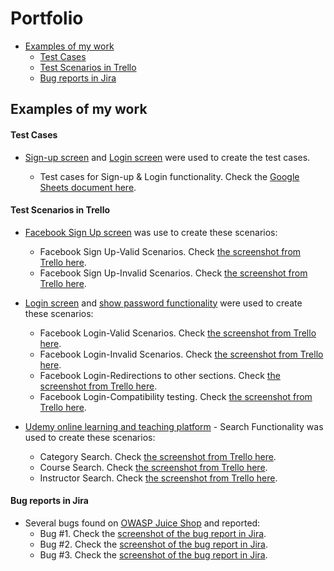 # Portfolio
* [Examples of my work](#examples-of-my-work)
   * [Test Cases](#test-cases)
   * [Test Scenarios in Trello](#test-scenarios-in-Trello)
   * [Bug reports in Jira](#bug-reports-in-jira)

## Examples of my work
#### Test Cases
* [Sign-up screen](https://drive.google.com/file/d/1qRRz4h_oxZuYdBiUHjv7Jzmx7wE0sse6/view?usp=sharing) and [Login screen](https://drive.google.com/file/d/1VAhxexcDbfXs__445pVSh3WbJ4ZWi8po/view?usp=sharing) were used to create the test cases.
  
  * Test cases for Sign-up & Login functionality. Check the [Google Sheets document here](https://docs.google.com/spreadsheets/d/1qCwyBCwRaBb77ojYBWyuQAMno-zkLUOU/edit?usp=sharing&ouid=115256224116898714027&rtpof=true&sd=true).

#### Test Scenarios in Trello 
* [Facebook Sign Up screen](https://drive.google.com/file/d/1dzTqwTpCAkfLmv_i_y9OO1CAw88cdZUX/view?usp=sharing) was use to create these scenarios:
  
     * Facebook Sign Up-Valid Scenarios. Check [the screenshot from Trello here](https://drive.google.com/file/d/1Wo0kV-V8ozttx93ZhSef6Kk7iv2PmrBU/view?usp=sharing).
     * Facebook Sign Up-Invalid Scenarios. Check [the screenshot from Trello here](https://drive.google.com/file/d/1n10MuQo867L0GRWXn1GpDYHW-Pp0b8gE/view?usp=sharing).
 
* [Login screen](https://drive.google.com/file/d/15rlvJ7_QFmMWh79FsNawahPSf40zkgLT/view?usp=sharing) and [show password functionality](https://drive.google.com/file/d/1BjitBobMY9MufwBSL4-DceV4Q5Vuy6Ic/view?usp=sharing) were used to create these scenarios:
  
     * Facebook Login-Valid Scenarios. Check [the screenshot from Trello here](https://drive.google.com/file/d/1NVs_IjHf-3SPDjymxJGC2yoEdFHMScPP/view?usp=sharing).
     * Facebook Login-Invalid Scenarios. Check [the screenshot from Trello here](https://drive.google.com/file/d/1rZW7GSYcaeXLcdUTY2WZGX6xq0_Luwb6/view?usp=sharing).
     * Facebook Login-Redirections to other sections. Check [the screenshot from Trello here](https://drive.google.com/file/d/1i1JHt5q3bvPIZleYMLqnQMKgzp7iOBQe/view?usp=sharing).
     * Facebook Login-Compatibility testing. Check [the screenshot from Trello here](https://drive.google.com/file/d/1g1a1s9P7hqBR8suSePXUc-j_RPZNuO2t/view?usp=sharing).
       
 * [Udemy online learning and teaching platform](https://www.udemy.com/) - Search Functionality was used to create these scenarios:
      * Category Search. Check [the screenshot from Trello here](https://drive.google.com/file/d/17IFarKiq45_Sp7NCoFArqxPwaNRtBZPA/view?usp=sharing).
      * Course Search. Check [the screenshot from Trello here](https://drive.google.com/file/d/1Ffl0LMvmsKJVXRO97EX0x1ENABiVD8GT/view?usp=sharing).
      * Instructor Search. Check [the screenshot from Trello here](https://drive.google.com/file/d/1hNKAthTZYApnmm9J3KSr-LOmunsB6e8N/view?usp=sharing).

#### Bug reports in Jira
* Several bugs found on [OWASP Juice Shop](https://juice-shop.herokuapp.com/#/)  and reported:
    * Bug #1. Check the [screenshot of the bug report in Jira](https://drive.google.com/file/d/1HGUQIo32k3n04Zw-M648yfR_NtmZ1FcJ/view?usp=sharing).
    * Bug #2. Check the [screenshot of the bug report in Jira](https://drive.google.com/file/d/1SQ1DX3zYQ8fc40sfo5fDfrWACESl-R8W/view?usp=sharing).
    * Bug #3. Check the [screenshot of the bug report in Jira](https://drive.google.com/file/d/1PYSP-7kwuqa7sstZtVQfq1BGMriX6Yb2/view?usp=sharing).

        


